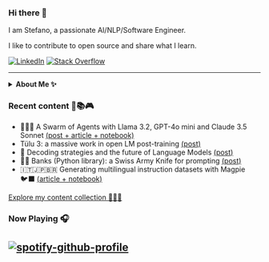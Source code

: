 ### Hi there 👋

I am Stefano, a passionate AI/NLP/Software Engineer.

I like to contribute to open source and share what I learn.

<p align="left">
  <a href="https://www.linkedin.com/in/stefano-fiorucci/"><img alt="LinkedIn" title="LinkedIn"src="https://img.shields.io/badge/linkedin-%230077B5.svg?&style=for-the-badge&logo=linkedin&logoColor=white"></a>
    <a href="https://stackoverflow.com/users/10883094/stefano-fiorucci-anakin87/"><img alt="Stack Overflow" title="Stack Overflow"src="https://img.shields.io/badge/-Stackoverflow-FE7A16?style=for-the-badge&logo=stack-overflow&logoColor=white"></a>  
</p>

<hr/>
<details><summary><strong>About Me ✨</strong></summary>
  
💫 Software Engineer with a passion for Language Models, open source and knowledge sharing.

🔍 Previously at 01S, I specialized in information extraction and retrieval from unstructured documents, making valuable information accessible to Italian citizens.

👨‍💻 Now at deepset, I contribute to [Haystack](https://github.com/deepset-ai/haystack), an open-source LLM framework and its ecosystem. I enjoy engaging with the community and sharing what I learn and spend time working on.
  
In my spare time:
* I often take meditative walks :walking:
* I dedicate myself to social volunteering :star:
* I listen to music, read, watch movies... :art:
</details>

### Recent content 🧪📚🎮
<!--content start-->
- 🐝🐝🐝 A Swarm of Agents with Llama 3.2, GPT-4o mini and Claude 3.5 Sonnet [(post + article + notebook)](https://www.linkedin.com/posts/stefano-fiorucci_haystack-haystack-llm-activity-7267175398898028544-yuUt)
- Tülu 3: a massive work in open LM post-training [(post)](https://www.linkedin.com/posts/stefano-fiorucci_ai2-just-published-a-massive-work-on-%F0%9D%90%8F%F0%9D%90%A8%F0%9D%90%AC%F0%9D%90%AD-%F0%9D%90%AD%F0%9D%90%AB%F0%9D%90%9A%F0%9D%90%A2%F0%9D%90%A7%F0%9D%90%A2%F0%9D%90%A7%F0%9D%90%A0-activity-7265449762496126978-4roj)
- 🔮 Decoding strategies and the future of Language Models [(post)](https://www.linkedin.com/posts/stefano-fiorucci_llm-genai-activity-7262058281752219648-kGhG)
- 👩‍🏫 Banks (Python library): a Swiss Army Knife for prompting [(post)](https://www.linkedin.com/posts/stefano-fiorucci_llm-prompting-opensource-activity-7257674053690265601-30qh)
- 🇮🇹🇯🇵🇧🇷 Generating multilingual instruction datasets with Magpie 🐦‍⬛ [(article + notebook)](https://huggingface.co/blog/anakin87/multilingual-magpie)
<!--content end-->

[Explore my content collection 🧩🧩🧩](https://github.com/anakin87/content-collection)

### Now Playing 🎧
[![spotify-github-profile](https://spotify-github-profile.kittinanx.com/api/view?uid=11144145828&cover_image=true&theme=novatorem&bar_color=634eb1&bar_color_cover=false)](https://open.spotify.com/user/11144145828)
<br/>
---
<!--
**anakin87/anakin87** is a ✨ _special_ ✨ repository because its `README.md` (this file) appears on your GitHub profile.

Here are some ideas to get you started:

- 🔭 I’m currently working on ...
- 🌱 I’m currently learning ...
- 👯 I’m looking to collaborate on ...
- 🤔 I’m looking for help with ...
- 💬 Ask me about ...
- 📫 How to reach me: ...
- 😄 Pronouns: ...
- ⚡ Fun fact: ...
-->

